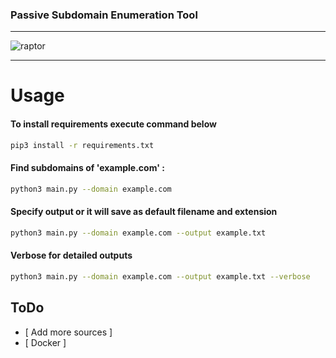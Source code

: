 ### Passive Subdomain Enumeration Tool
---
![raptor](https://user-images.githubusercontent.com/39130214/110909816-fc04c180-8329-11eb-9344-d06f25458f61.png)

---


# Usage
#### To install requirements execute command below


```sh
pip3 install -r requirements.txt  
```

#### Find subdomains of 'example.com' : 
```sh
python3 main.py --domain example.com  
```

#### Specify output or it will save as default filename and extension

```sh
python3 main.py --domain example.com --output example.txt  
```



#### Verbose for detailed outputs

```sh
python3 main.py --domain example.com --output example.txt --verbose
```



## ToDo
- [ Add more sources ]
- [ Docker ]

